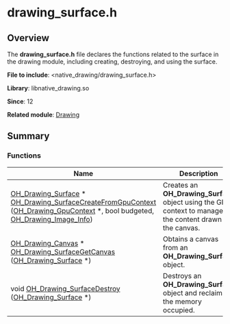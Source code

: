 # drawing_surface.h


## Overview

The **drawing_surface.h** file declares the functions related to the surface in the drawing module, including creating, destroying, and using the surface.

**File to include**: &lt;native_drawing/drawing_surface.h&gt;

**Library**: libnative_drawing.so

**Since**: 12

**Related module**: [Drawing](_drawing.md)


## Summary


### Functions

| Name| Description| 
| -------- | -------- |
| [OH_Drawing_Surface](_drawing.md#oh_drawing_surface) \* [OH_Drawing_SurfaceCreateFromGpuContext](_drawing.md#oh_drawing_surfacecreatefromgpucontext) ([OH_Drawing_GpuContext](_drawing.md#oh_drawing_gpucontext) \*, bool budgeted, [OH_Drawing_Image_Info](_o_h___drawing___image___info.md)) | Creates an **OH_Drawing_Surface** object using the GPU context to manage the content drawn on the canvas.| 
| [OH_Drawing_Canvas](_drawing.md#oh_drawing_canvas) \* [OH_Drawing_SurfaceGetCanvas](_drawing.md#oh_drawing_surfacegetcanvas) ([OH_Drawing_Surface](_drawing.md#oh_drawing_surface) \*) | Obtains a canvas from an **OH_Drawing_Surface** object.| 
| void [OH_Drawing_SurfaceDestroy](_drawing.md#oh_drawing_surfacedestroy) ([OH_Drawing_Surface](_drawing.md#oh_drawing_surface) \*) | Destroys an **OH_Drawing_Surface** object and reclaims the memory occupied.| 
